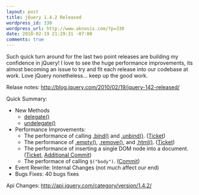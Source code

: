 ```yaml
--- 
layout: post
title: jQuery 1.4.2 Released
wordpress_id: 330
wordpress_url: http://www.aknosis.com/?p=330
date: 2010-02-19 21:29:31 -07:00
comments: true
---
```

Such quick turn around for the last two point releases are building my confidence in jQuery! I love to see the huge performance improvements, its almost becoming an issue to try and fit each release into our codebase at work. Love jQuery nonetheless... keep up the good work.

Relase notes: <a href="http://blog.jquery.com/2010/02/19/jquery-142-released/">http://blog.jquery.com/2010/02/19/jquery-142-released/</a>

Quick Summary:
<ul>
	<li>New Methods
<ul>
	<li><a href="http://api.jquery.com/delegate">delegate()</a></li>
	<li><a href="http://api.jquery.com/undelegate">undelegate()</a></li>
</ul>
</li>
	<li>Performance Improvements:
<ul>
	<li>The performance of calling <a href="http://api.jquery.com/bind">.bind()</a> and <a href="http://api.jquery.com/unbind">.unbind()</a>. (<a href="http://dev.jquery.com/ticket/5972">Ticket</a>)</li>
	<li>The performance of <a href="http://api.jquery.com/empty">.empty()</a>,  <a href="http://api.jquery.com/remove">.remove()</a>, and <a href="http://api.jquery.com/html">.html()</a>. (<a href="http://dev.jquery.com/ticket/5974">Ticket</a>)</li>
	<li>The performance of inserting a single DOM node into a document. (<a href="http://dev.jquery.com/ticket/5979">Ticket</a>, <a href="http://github.com/jquery/jquery/commit/0db207da238e879dad20f68178e6248750d3b984">Additional  Commit</a>)</li>
	<li>The performace of calling <code>$("body")</code>. (<a href="http://github.com/jquery/jquery/commit/b8076a914ba9d400dc9c48d866b145df6fabafcf">Commit</a>)</li>
</ul>
</li>
	<li>Event Rewrite: Internal Changes (not much affect our end)</li>
	<li>Bugs Fixes: 40 bugs fixes</li>
</ul>
Api Changes: <a href="http://api.jquery.com/category/version/1.4.2/">http://api.jquery.com/category/version/1.4.2/</a>
